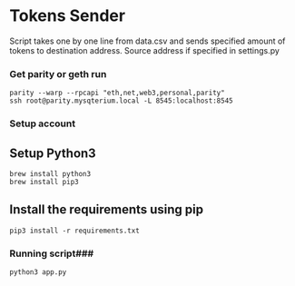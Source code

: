 # Tokens Sender #

Script takes one by one line from data.csv and sends specified amount of tokens to destination address.
Source address if specified in settings.py

### Get parity or geth run ###
```
parity --warp --rpcapi "eth,net,web3,personal,parity"
ssh root@parity.mysqterium.local -L 8545:localhost:8545
```

### Setup account ###

## Setup Python3
```
brew install python3
brew install pip3
```

## Install the requirements using pip
```
pip3 install -r requirements.txt
```

### Running script###
```
python3 app.py
```